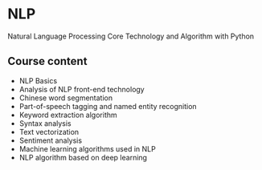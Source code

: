 # NLP
Natural Language Processing Core Technology and Algorithm with Python
## Course content
- NLP Basics
- Analysis of NLP front-end technology
- Chinese word segmentation
- Part-of-speech tagging and named entity recognition
- Keyword extraction algorithm
- Syntax analysis
- Text vectorization
- Sentiment analysis
- Machine learning algorithms used in NLP
- NLP algorithm based on deep learning

